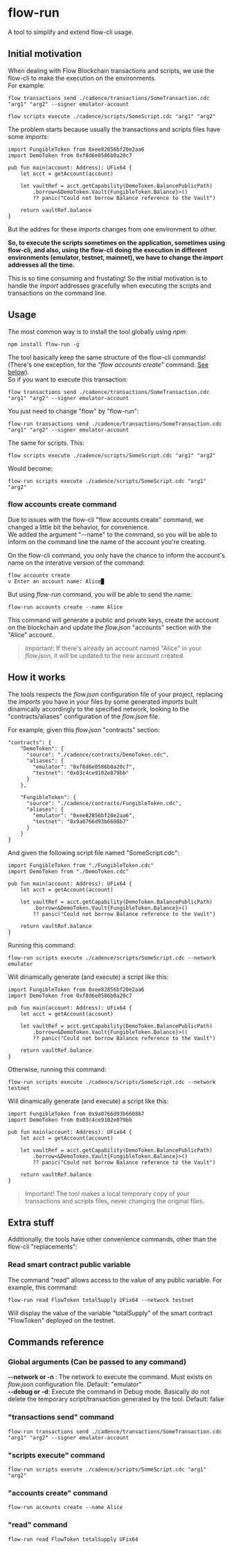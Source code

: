 # flow-run

A tool to simplify and extend flow-cli usage.

## Initial motivation

When dealing with Flow Blockchain transactions and scripts, we use the flow-cli to make the execution on the environments.  
For example:

```
flow transactions send ./cadence/transactions/SomeTransaction.cdc "arg1" "arg2" --signer emulator-account
```

```
flow scripts execute ./cadence/scripts/SomeScript.cdc "arg1" "arg2"
```

The problem starts because usually the transactions and scripts files have some _imports_:

```
import FungibleToken from 0xee82856bf20e2aa6
import DemoToken from 0xf8d6e0586b0a20c7

pub fun main(account: Address): UFix64 {
    let acct = getAccount(account)

    let vaultRef = acct.getCapability(DemoToken.BalancePublicPath)
        .borrow<&DemoToken.Vault{FungibleToken.Balance}>()
        ?? panic("Could not borrow Balance reference to the Vault")

    return vaultRef.balance
}
```

But the addres for these _imports_ changes from one environment to other.

**So, to execute the scripts sometimes on the application, sometimes using flow-cli, and also, using the flow-cli doing the execution in different environments (emulator, testnet, mainnet), we have to change the _import_ addresses all the time.**

This is so time consuming and frustating! So the initial motivation is to handle the _import_ addresses gracefully when executing the scripts and transactions on the command line.

## Usage

The most common way is to install the tool globally using _npm_:

```
npm install flow-run -g
```

The tool basically keep the same structure of the flow-cli commands! (There's one exception, for the _"flow accounts create"_ command. [See below](#flow-accounts-create-command)).  
So if you want to execute this transaction:

```
flow transactions send ./cadence/transactions/SomeTransaction.cdc "arg1" "arg2" --signer emulator-account
```

You just need to change "flow" by "flow-run":

```
flow-run transactions send ./cadence/transactions/SomeTransaction.cdc "arg1" "arg2" --signer emulator-account
```

The same for scripts. This:

```
flow scripts execute ./cadence/scripts/SomeScript.cdc "arg1" "arg2"
```

Would become:

```
flow-run scripts execute ./cadence/scripts/SomeScript.cdc "arg1" "arg2"
```

### flow accounts create command

Due to issues with the flow-cli "flow accounts create" command, we changed a little bit the behavior, for convenience.  
We added the argument "--name" to the command, so you will be able to inform on the command line the name of the account you're creating.

On the flow-cli command, you only have the chance to inform the account's name on the interative version of the command:

```
flow accounts create
v Enter an account name: Alice█
```

But using _flow-run_ command, you will be able to send the name:

```
flow-run accounts create --name Alice
```

This command will generate a public and private keys, create the account on the blockchain and update the _flow.json_ "accounts" section with the "Alice" account.

> Important: If there's already an account named "Alice" in your _flow.json_, it will be updated to the new account created.

## How it works

The tools respects the _flow.json_ configuration file of your project, replacing the _imports_ you have in your files by some generated _imports_ built dinamically accordingly to the specified network, looking to the "contracts/aliases" configuration of the _flow.json_ file.

For example, given this _flow.json_ "contracts" section:

```
"contracts": {
    "DemoToken": {
      "source": "./cadence/contracts/DemoToken.cdc",
      "aliases": {
        "emulator": "0xf8d6e0586b0a20c7",
        "testnet": "0x03c4ce9102e879bb"
      }
    },

    "FungibleToken": {
      "source": "./cadence/contracts/FungibleToken.cdc",
      "aliases": {
        "emulator": "0xee82856bf20e2aa6",
        "testnet": "0x9a0766d93b6608b7"
      }
    }
}
```

And given the following script file named "SomeScript.cdc":

```
import FungibleToken from "./FungibleToken.cdc"
import DemoToken from "./DemoToken.cdc"

pub fun main(account: Address): UFix64 {
    let acct = getAccount(account)

    let vaultRef = acct.getCapability(DemoToken.BalancePublicPath)
        .borrow<&DemoToken.Vault{FungibleToken.Balance}>()
        ?? panic("Could not borrow Balance reference to the Vault")

    return vaultRef.balance
}
```

Running this command:

```
flow-run scripts execute ./cadence/scripts/SomeScript.cdc --network emulator
```

Will dinamically generate (and execute) a script like this:

```
import FungibleToken from 0xee82856bf20e2aa6
import DemoToken from 0xf8d6e0586b0a20c7

pub fun main(account: Address): UFix64 {
    let acct = getAccount(account)

    let vaultRef = acct.getCapability(DemoToken.BalancePublicPath)
        .borrow<&DemoToken.Vault{FungibleToken.Balance}>()
        ?? panic("Could not borrow Balance reference to the Vault")

    return vaultRef.balance
}
```

Otherwise, running this command:

```
flow-run scripts execute ./cadence/scripts/SomeScript.cdc --network testnet
```

Will dinamically generate (and execute) a script like this:

```
import FungibleToken from 0x9a0766d93b6608b7
import DemoToken from 0x03c4ce9102e879bb

pub fun main(account: Address): UFix64 {
    let acct = getAccount(account)

    let vaultRef = acct.getCapability(DemoToken.BalancePublicPath)
        .borrow<&DemoToken.Vault{FungibleToken.Balance}>()
        ?? panic("Could not borrow Balance reference to the Vault")

    return vaultRef.balance
}
```

> Important! The tool makes a local temporary copy of your transactions and scripts files, never changing the original files.

## Extra stuff

Additionally, the tools have other convenience commands, other than the flow-cli "replacements":

### Read smart contract public variable

The command "read" allows access to the value of any public variable. For example, this command:

```
flow-run read FlowToken totalSupply UFix64 --network testnet
```

Will display the value of the variable "totalSupply" of the smart contract "FlowToken" deployed on the testnet.

## Commands reference

### Global arguments (Can be passed to any command)

**--network <network> or -n <network>**: The network to execute the command. Must exists on _flow.json_ configuration file. Default: "emulator"  
**--debug or -d**: Execute the command in Debug mode. Basically do not delete the temporary script/transaction generated by the tool. Default: false

### "transactions send" command

```
flow-run transactions send ./cadence/transactions/SomeTransaction.cdc "arg1" "arg2" --signer emulator-account
```

### "scripts execute" command

```
flow-run scripts execute ./cadence/scripts/SomeScript.cdc "arg1" "arg2"
```

### "accounts create" command

```
flow-run accounts create --name Alice
```

### "read" command

```
flow-run read FlowToken totalSupply UFix64
```

